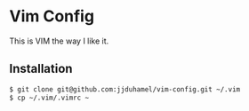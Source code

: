 # Vim Config

This is VIM the way I like it.

## Installation

```bash
$ git clone git@github.com:jjduhamel/vim-config.git ~/.vim
$ cp ~/.vim/.vimrc ~
```
